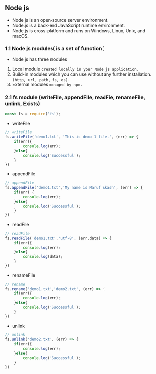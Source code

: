 ## Node js
- Node js is an open-source server environment.
- Node.js is a back-end JavaScript runtime environment.
- Node.js is cross-platform and runs on Windows, Linux, Unix, and macOS.

### 1.1 Node js modules( is a set of function )

- Node js has three modules

1. Local module `created locally in your Node js application.`
2. Build-in modules which you can use without any further installation.`(http, url, path, fs, os).`
3. External modules `managed by npm.`

### 2.1 fs module (writeFile, appendFile, readFie, renameFile, unlink, Exists)

```JavaScript
const fs = require('fs');
```

- writeFile
```JavaScript
// writeFile
fs.writeFile('demo1.txt', 'This is demo 1 file.', (err) => {
    if(err){
        console.log(err);
    }else{
        console.log('Successful');
    }
})
```

- appendFile
```JavaScript
// appendFile
fs.appendFile('demo1.txt','My name is Maruf Akash', (err) => {
    if(err) {
        console.log(err);
    }else{
        console.log('Successful');
    }
})
```

- readFile
```JavaScript
// readFile
fs.readFile('demo1.txt','utf-8', (err,data) => {
    if(err){
        console.log(err);
    }else{
        console.log(data);
    }
})
```

- renameFile
```JavaScript
// rename
fs.rename('demo1.txt','demo2.txt', (err) => {
    if(err){
        console.log(err);
    }else{
        console.log('Successful');
    }
})
```

- unlink
```JavaScript
// unlink
fs.unlink('demo2.txt', (err) => {
    if(err){
        console.log(err);
    }else{
        console.log('Successful');
    }
})
```